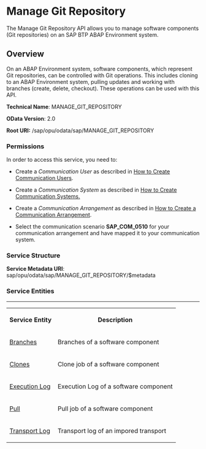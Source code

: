 <!-- loio0882b7f82736431d8b145913af17b532 -->

# Manage Git Repository

The Manage Git Repository API allows you to manage software components \(Git repositories\) on an SAP BTP ABAP Environment system.



<a name="loio0882b7f82736431d8b145913af17b532__section_nn5_vg4_bpb"/>

## Overview

On an ABAP Environment system, software components, which represent Git repositories, can be controlled with Git operations. This includes cloning to an ABAP Environment system, pulling updates and working with branches \(create, delete, checkout\). These operations can be used with this API.

**Technical Name**: MANAGE\_GIT\_REPOSITORY

**OData Version**: 2.0

**Root URI:** /sap/opu/odata/sap/MANAGE\_GIT\_REPOSITORY





### Permissions

In order to access this service, you need to:

-   Create a *Communication User* as described in [How to Create Communication Users](../50-administration-and-ops/how-to-create-communication-users-0377ade.md).

-   Create a *Communication System* as described in [How to Create Communication Systems.](https://help.sap.com/docs/btp/sap-business-technology-platform/how-to-create-communication-systems?version=Cloud)
-   Create a *Communication Arrangement* as described in [How to Create a Communication Arrangement](../50-administration-and-ops/how-to-create-a-communication-arrangement-a0771f6.md).

-   Select the communication scenario **SAP\_COM\_0510** for your communication arrangement and have mapped it to your communication system.



### Service Structure

**Service Metadata URI**: sap/opu/odata/sap/MANAGE\_GIT\_REPOSITORY/$metadata



### Service Entities

****


<table>
<tr>
<th valign="top">

Service Entity

</th>
<th valign="top">

Description

</th>
</tr>
<tr>
<td valign="top">

[Branches](branches-bbaf3c1.md)

</td>
<td valign="top">

Branches of a software component

</td>
</tr>
<tr>
<td valign="top">

[Clones](clones-9cfbb42.md)

</td>
<td valign="top">

Clone job of a software component

</td>
</tr>
<tr>
<td valign="top">

[Execution Log](execution-log-3c1ec56.md)

</td>
<td valign="top">

Execution Log of a software component

</td>
</tr>
<tr>
<td valign="top">

[Pull](pull-3198c2a.md)

</td>
<td valign="top">

Pull job of a software component

</td>
</tr>
<tr>
<td valign="top">

[Transport Log](transport-log-ed88be1.md)

</td>
<td valign="top">

Transport log of an impored transport

</td>
</tr>
</table>

